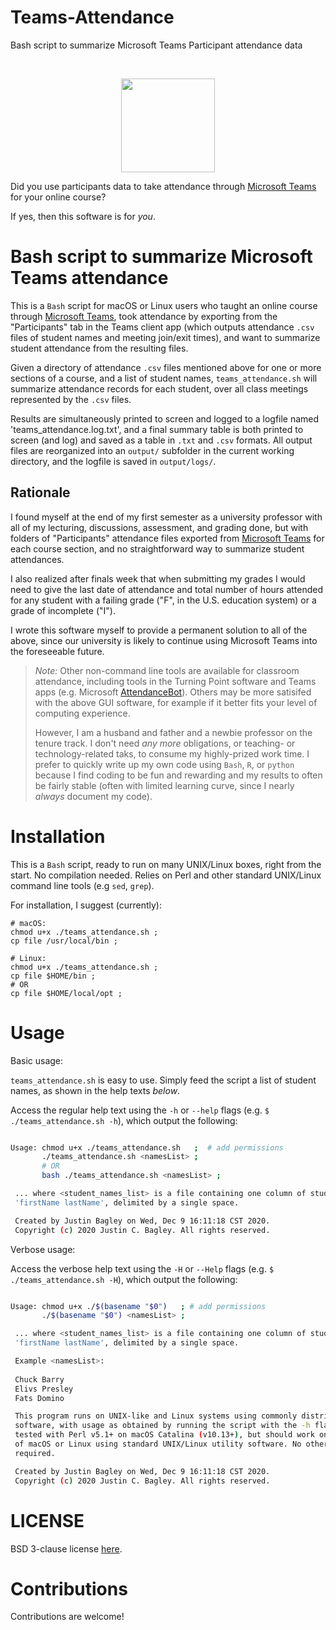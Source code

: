# Teams-Attendance
Bash script to summarize Microsoft Teams Participant attendance data

<br/>
<!-- ![microsoft-teams](https://raw.githubusercontent.com/justincbagley/Teams-Attendance/master/assets/1920px-Microsoft_Office_Teams_(2018–present).svg.png) -->
<p align="center"><img src="/assets/1920px-Microsoft_Office_Teams_(2018–present).svg.png?raw=true"/ width="150"></p>

<!-- > _"If you downloaded participants data to take attendance in Microsoft Teams, then you're
> going to need this!!!"_
<br/><br/> -->

Did you use participants data to take attendance through [Microsoft
Teams](https://www.microsoft.com/en-us/microsoft-365/microsoft-teams/) for your online
course? 

If yes, then this software is for _you_.

# Bash script to summarize Microsoft Teams attendance

This is a `Bash` script for macOS or Linux users who taught an online course through
[Microsoft Teams](https://www.microsoft.com/en-us/microsoft-365/microsoft-teams/), took
attendance by exporting from the "Participants" tab in the Teams client app (which outputs
attendance `.csv` files of student names and meeting join/exit times), and want to
summarize student attendance from the resulting files.

Given a directory of attendance `.csv` files mentioned above for one or more sections of a
course, and a list of student names, `teams_attendance.sh` will summarize attendance records 
for each student, over all class meetings represented by the `.csv` files.

Results are simultaneously printed to screen and logged to a logfile named 'teams_attendance.log.txt', 
and a final summary table is both printed to screen (and log) and saved as a table in `.txt` and 
`.csv` formats. All output files are reorganized into an `output/` subfolder in the current working 
directory, and the logfile is saved in `output/logs/`.

## Rationale

I found myself at the end of my first semester as a university professor with all of my 
lecturing, discussions, assessment, and grading done, but with folders of 
"Participants" attendance files exported from [Microsoft
Teams](https://www.microsoft.com/en-us/microsoft-365/microsoft-teams/) for each course 
section, and no straightforward way to summarize student attendances. 

I also realized after 
finals week that when submitting my grades I would need to give the last date of attendance 
and total number of hours attended for any student with a failing grade ("F", in the U.S. 
education system) or a grade of incomplete ("I"). 

I wrote this software myself 
to provide a permanent solution to all of the above, since our university is likely to continue using Microsoft 
Teams into the foreseeable future. 

> _Note:_ Other non-command line tools are available for classroom attendance, including tools 
> in the Turning Point software and Teams apps (e.g. Microsoft [AttendanceBot](https://attendancebot.freshdesk.com/support/solutions/articles/17000101416)). Others may be more 
> satisifed with the above GUI software, for example if it better fits your level of computing 
> experience. 
> 
> However, I am a husband and father and a newbie professor on the tenure track. I don't need 
> _any more_ obligations, or teaching- or technology-related taks, to consume my highly-prized 
> work time. I prefer to quickly write up my own code using `Bash`, `R`, or `python` because I 
> find coding to be fun and rewarding and my results to often be fairly stable (often with 
> limited learning curve, since I nearly _always_ document my code).

# Installation

This is a `Bash` script, ready to run on many UNIX/Linux boxes, right from the start. No compilation 
needed. Relies on Perl and other standard UNIX/Linux command line tools (e.g `sed`, `grep`). 

For installation, I suggest (currently):

```
# macOS:
chmod u+x ./teams_attendance.sh ;
cp file /usr/local/bin ;

# Linux:
chmod u+x ./teams_attendance.sh ;
cp file $HOME/bin ;
# OR
cp file $HOME/local/opt ;
```

# Usage

Basic usage: 

`teams_attendance.sh` is easy to use. Simply feed the script a list of student names, as 
shown in the help texts _below_.

Access the regular help text using the `-h` or `--help` flags (e.g. `$ ./teams_attendance.sh -h`), 
which output the following:

```bash

Usage: chmod u+x ./teams_attendance.sh   ;	# add permissions
       ./teams_attendance.sh <namesList> ;
       # OR
       bash ./teams_attendance.sh <namesList> ; 

 ... where <student_names_list> is a file containing one column of student names, given as
 'firstName lastName', delimited by a single space.

 Created by Justin Bagley on Wed, Dec 9 16:11:18 CST 2020.
 Copyright (c) 2020 Justin C. Bagley. All rights reserved.
```

Verbose usage:

Access the verbose help text using the `-H` or `--Help` flags (e.g. `$ ./teams_attendance.sh -H`), 
which output the following:

```bash

Usage: chmod u+x ./$(basename "$0")   ;	# add permissions
       ./$(basename "$0") <namesList> ;

 ... where <student_names_list> is a file containing one column of student names, given as
 'firstName lastName', delimited by a single space.

 Example <namesList>:
 
 Chuck Barry
 Elivs Presley
 Fats Domino

 This program runs on UNIX-like and Linux systems using commonly distributed utility 
 software, with usage as obtained by running the script with the -h flag. It has been 
 tested with Perl v5.1+ on macOS Catalina (v10.13+), but should work on many other versions 
 of macOS or Linux using standard UNIX/Linux utility software. No other dependencies are 
 required.

 Created by Justin Bagley on Wed, Dec 9 16:11:18 CST 2020.
 Copyright (c) 2020 Justin C. Bagley. All rights reserved.
```

# LICENSE

BSD 3-clause license [here](LICENSE).

# Contributions

Contributions are welcome!

<!-- Credits 
Microsoft Teams image from Wikipedia: https://en.wikipedia.org/wiki/Microsoft_Teams#/media/File:Microsoft_Office_Teams_(2018–present).svg (saved as PNG).
-->
